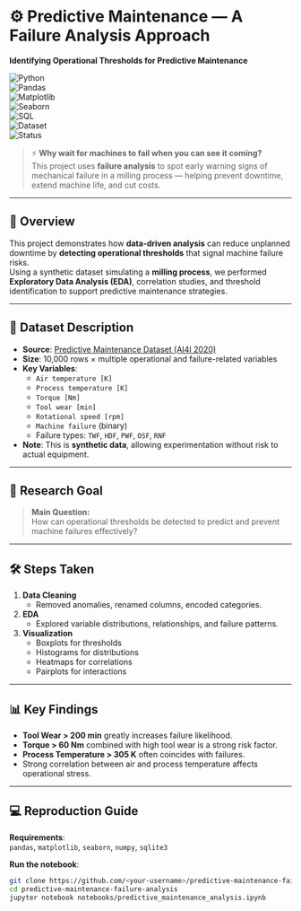 # ⚙ Predictive Maintenance — A Failure Analysis Approach  
**Identifying Operational Thresholds for Predictive Maintenance**  

![Python](https://img.shields.io/badge/Python-3.9%2B-blue.svg)  
![Pandas](https://img.shields.io/badge/Library-Pandas-orange.svg)  
![Matplotlib](https://img.shields.io/badge/Library-Matplotlib-yellow.svg)  
![Seaborn](https://img.shields.io/badge/Library-Seaborn-lightblue.svg)  
![SQL](https://img.shields.io/badge/Queries-SQL-green.svg)  
![Dataset](https://img.shields.io/badge/Data-Kaggle-blueviolet.svg)  
![Status](https://img.shields.io/badge/Status-Completed-brightgreen.svg)  

> ⚡ **Why wait for machines to fail when you can see it coming?**  
> This project uses **failure analysis** to spot early warning signs of mechanical failure in a milling process — helping prevent downtime, extend machine life, and cut costs.  

---

## 📌 Overview  
This project demonstrates how **data-driven analysis** can reduce unplanned downtime by **detecting operational thresholds** that signal machine failure risks.  
Using a synthetic dataset simulating a **milling process**, we performed **Exploratory Data Analysis (EDA)**, correlation studies, and threshold identification to support predictive maintenance strategies.

---

## 📂 Dataset Description  
- **Source**: [Predictive Maintenance Dataset (AI4I 2020)](https://www.kaggle.com/datasets/stephanmatzka/predictive-maintenance-dataset-ai4i-2020/data)  
- **Size**: 10,000 rows × multiple operational and failure-related variables  
- **Key Variables**:  
  - `Air temperature [K]`  
  - `Process temperature [K]`  
  - `Torque [Nm]`  
  - `Tool wear [min]`  
  - `Rotational speed [rpm]`  
  - `Machine failure` (binary)  
  - Failure types: `TWF`, `HDF`, `PWF`, `OSF`, `RNF`  
- **Note**: This is **synthetic data**, allowing experimentation without risk to actual equipment.

---

## 🎯 Research Goal  
> **Main Question:**  
> How can operational thresholds be detected to predict and prevent machine failures effectively?

---

## 🛠 Steps Taken  
1. **Data Cleaning**
   - Removed anomalies, renamed columns, encoded categories.  
2. **EDA**
   - Explored variable distributions, relationships, and failure patterns.  
3. **Visualization**
   - Boxplots for thresholds  
   - Histograms for distributions  
   - Heatmaps for correlations  
   - Pairplots for interactions  

---

## 📊 Key Findings  
- **Tool Wear > 200 min** greatly increases failure likelihood.  
- **Torque > 60 Nm** combined with high tool wear is a strong risk factor.  
- **Process Temperature > 305 K** often coincides with failures.  
- Strong correlation between air and process temperature affects operational stress.  

---

## 💻 Reproduction Guide  
**Requirements**:  
`pandas`, `matplotlib`, `seaborn`, `numpy`, `sqlite3`  

**Run the notebook**:  
```bash
git clone https://github.com/<your-username>/predictive-maintenance-failure-analysis.git
cd predictive-maintenance-failure-analysis
jupyter notebook notebooks/predictive_maintenance_analysis.ipynb
